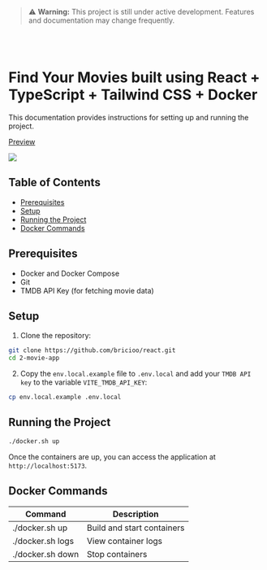 > ⚠️ **Warning:** This project is still under active development. Features and documentation may change frequently.

<br /><br />

# Find Your Movies built using React + TypeScript + Tailwind CSS + Docker

This documentation provides instructions for setting up and running the project.

<div>
  <a href="https://www.loom.com/share/84cf7e9fcb5a43ef829f687a8d88971a">
    <p>Preview</p>
  </a>
  <a href="https://www.loom.com/share/84cf7e9fcb5a43ef829f687a8d88971a">
    <img style="max-width:300px;" src="https://cdn.loom.com/sessions/thumbnails/84cf7e9fcb5a43ef829f687a8d88971a-2b98e9bcf241ac35-full-play.gif">
  </a>
</div>

## Table of Contents

- [Prerequisites](#prerequisites)
- [Setup](#setup)
- [Running the Project](#running-the-project)
- [Docker Commands](#docker-commands)

## Prerequisites

- Docker and Docker Compose
- Git
- TMDB API Key (for fetching movie data)

## Setup

1. Clone the repository:

```bash
git clone https://github.com/bricioo/react.git
cd 2-movie-app
```

2. Copy the `env.local.example` file to `.env.local` and add your `TMDB API key` to the variable `VITE_TMDB_API_KEY`:

```bash
cp env.local.example .env.local
```

## Running the Project

```bash
./docker.sh up
```

Once the containers are up, you can access the application at `http://localhost:5173`.

## Docker Commands

| Command          | Description                |
| ---------------- | -------------------------- |
| ./docker.sh up   | Build and start containers |
| ./docker.sh logs | View container logs        |
| ./docker.sh down | Stop containers            |
